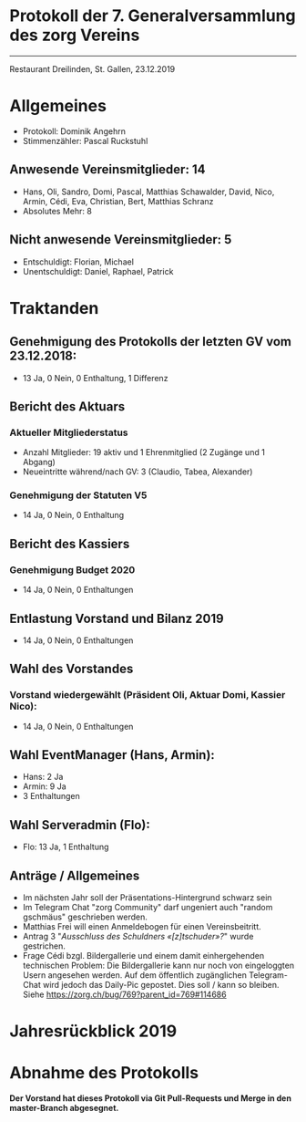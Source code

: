 Protokoll der 7. Generalversammlung des zorg Vereins
======
---
Restaurant Dreilinden, St. Gallen, 23.12.2019

# Allgemeines
- Protokoll: Dominik Angehrn
- Stimmenzähler: Pascal Ruckstuhl

## Anwesende Vereinsmitglieder: 14
- Hans, Oli, Sandro, Domi, Pascal, Matthias Schawalder, David, Nico, Armin, Cédi, Eva, Christian, Bert, Matthias Schranz
- Absolutes Mehr: 8

## Nicht anwesende Vereinsmitglieder: 5
- Entschuldigt: Florian, Michael
- Unentschuldigt: Daniel, Raphael, Patrick

# Traktanden
## Genehmigung des Protokolls der letzten GV vom 23.12.2018:
- 13 Ja, 0 Nein, 0 Enthaltung, 1 Differenz

## Bericht des Aktuars
### Aktueller Mitgliederstatus
- Anzahl Mitglieder: 19 aktiv und 1 Ehrenmitglied (2 Zugänge und 1 Abgang)
- Neueintritte während/nach GV: 3 (Claudio, Tabea, Alexander)

### Genehmigung der Statuten V5
- 14 Ja, 0 Nein, 0 Enthaltung

## Bericht des Kassiers
### Genehmigung Budget 2020
- 14 Ja, 0 Nein, 0 Enthaltungen

## Entlastung Vorstand und Bilanz 2019
- 14 Ja, 0 Nein, 0 Enthaltungen

## Wahl des Vorstandes
### Vorstand wiedergewählt (Präsident Oli, Aktuar Domi, Kassier Nico):
- 14 Ja, 0 Nein, 0 Enthaltungen

## Wahl EventManager (Hans, Armin):
- Hans: 2 Ja
- Armin: 9 Ja
- 3 Enthaltungen

## Wahl Serveradmin (Flo):
- Flo: 13 Ja, 1 Enthaltung

## Anträge / Allgemeines
- Im nächsten Jahr soll der Präsentations-Hintergrund schwarz sein
- Im Telegram Chat "zorg Community" darf ungeniert auch "random gschmäus" geschrieben werden.
- Matthias Frei will einen Anmeldebogen für einen Vereinsbeitritt.
- Antrag 3 "_Ausschluss des Schuldners «\[z\]tschuder»?_" wurde gestrichen.
- Frage Cédi bzgl. Bildergallerie und einem damit einhergehenden technischen Problem: Die Bildergallerie kann nur noch von eingeloggten Usern angesehen werden. Auf dem öffentlich zugänglichen Telegram-Chat wird jedoch das Daily-Pic gepostet. Dies soll / kann so bleiben. Siehe https://zorg.ch/bug/769?parent_id=769#114686

# Jahresrückblick 2019

# Abnahme des Protokolls
**Der Vorstand hat dieses Protokoll via Git Pull-Requests und Merge in den master-Branch abgesegnet.**
